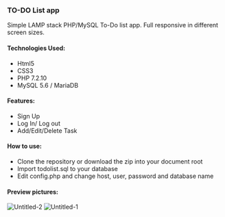 <h3>TO-DO List app</h3>

Simple LAMP stack PHP/MySQL To-Do list app.
Full responsive in different screen sizes.
<h4>Technologies Used:</h4>
<ul>
<li>Html5</li>
<li>CSS3</li>
<li>PHP 7.2.10</li>
<li>MySQL 5.6 / MariaDB</li>
</ul>
<h4>Features:</h4>
<ul>
  <li>Sign Up</li>
  <li>Log In/ Log out</li>
  <li>Add/Edit/Delete Task</li>
</ul>
<h4>How to use:</h4>
<ul>
  <li>Clone the repository or download the zip into your document root</li>
  <li>Import todolist.sql to your database</li>
  <li>Edit config.php and change host, user, password and database name</li>
</ul>
<h4>Preview pictures:</h4>
<img src="https://i.ibb.co/0F7k7BQ/Untitled-2.jpg" alt="Untitled-2" border="0">
<img src="https://i.ibb.co/9GNvcJr/Untitled-1.jpg" alt="Untitled-1" border="0">


